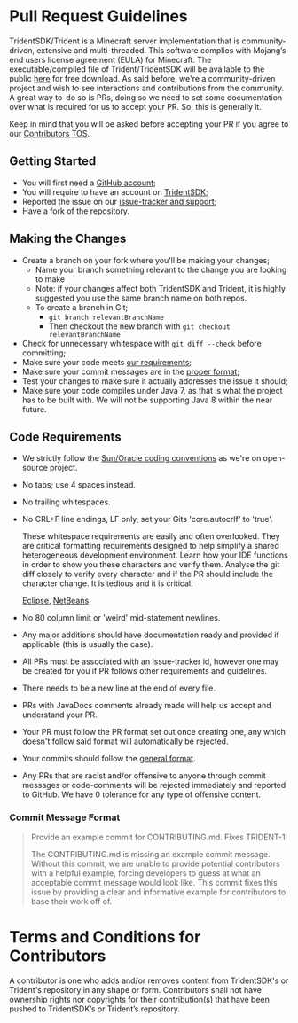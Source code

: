 Pull Request Guidelines
=======================

TridentSDK/Trident is a Minecraft server implementation that is community-driven, extensive and multi-threaded. This software complies with Mojang’s end users license agreement (EULA) for Minecraft.
The executable/compiled file of Trident/TridentSDK will be available to the public [here](http://example.com/) for free download. As said before, we're a community-driven project and wish to see interactions and contributions from the community.
A great way to-do so is PRs, doing so we need to set some documentation over what is required for us to accept your PR. So, this is generally it.

Keep in mind that you will be asked before accepting your PR if you agree to our [Contributors TOS](#terms-and-conditions-for-contributors).

## Getting Started
- You will first need a [GitHub account](https://github.com/signup/free);
- You will require to have an account on [TridentSDK](http://example.com/);
- Reported the issue on our [issue-tracker and support](http://example.com/);
- Have a fork of the repository.

## Making the Changes
* Create a branch on your fork where you'll be making your changes;
    * Name your branch something relevant to the change you are looking to make
    * Note: if your changes affect both TridentSDK and Trident, it is highly suggested you use the same branch name on both repos.
    * To create a branch in Git;
        * `git branch relevantBranchName`
        * Then checkout the new branch with `git checkout relevantBranchName`
* Check for unnecessary whitespace with `git diff --check` before committing;
* Make sure your code meets [our requirements](#code-requirements);
* Make sure your commit messages are in the [proper format](#commit-message-format);
* Test your changes to make sure it actually addresses the issue it should;
* Make sure your code compiles under Java 7, as that is what the project has to be built with. We will not be supporting Java 8 within the near future.

## Code Requirements
* We strictly follow the [Sun/Oracle coding conventions](http://www.oracle.com/technetwork/java/javase/documentation/codeconvtoc-136057.html) as we're on open-source project.

* No tabs; use 4 spaces instead.

* No trailing whitespaces.

* No CRL+F line endings, LF only, set your Gits 'core.autocrlf' to 'true'.

    These whitespace requirements are easily and often overlooked.  They are critical formatting requirements designed to help simplify a shared heterogeneous development environment.  Learn how your IDE functions in order to show you these characters and verify them.  Analyse the git diff closely to verify every character and if the PR should include the character change.  It is tedious and it is critical.

    [Eclipse](http://stackoverflow.com/a/11596227/532590),
    [NetBeans](http://stackoverflow.com/a/1866385/532590)

* No 80 column limit or 'weird' mid-statement newlines.

* Any major additions should have documentation ready and provided if applicable (this is usually the case).

* All PRs must be associated with an issue-tracker id, however one may be created for you if PR follows other requirements and guidelines.

* There needs to be a new line at the end of every file.

* PRs with JavaDocs comments already made will help us accept and understand your PR.

* Your PR must follow the PR format set out once creating one, any which doesn't follow said format will automatically be rejected.

* Your commits should follow the [general format](#commit-message-format).

* Any PRs that are racist and/or offensive to anyone through commit messages or code-comments will be rejected immediately and reported to GitHub. We have 0 tolerance for any type of offensive content.

### Commit Message Format
>   Provide an example commit for CONTRIBUTING.md. Fixes TRIDENT-1
>
> The CONTRIBUTING.md is missing an example commit message.  Without this
> commit, we are unable to provide potential contributors with a helpful example,
> forcing developers to guess at what an acceptable commit message would look
> like. This commit fixes this issue by providing a clear and informative example
> for contributors to base their work off of.

Terms and Conditions for Contributors
=====================================

A contributor is one who adds and/or removes content from TridentSDK's or Trident's repository in any shape or form. Contributors shall not have ownership rights nor copyrights for their contribution(s) that have been pushed to TridentSDK’s or Trident’s repository.
